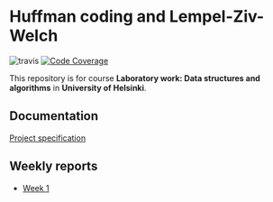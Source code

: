 # Huffman coding and Lempel-Ziv-Welch

![travis](https://travis-ci.org/akiutoslahti/huff-lzw.svg?branch=master)
[![Code Coverage](https://img.shields.io/codecov/c/github/akiutoslahti/huff-lzw/master.svg)](https://codecov.io/github/akiutoslahti/huff-lzw/)

This repository is for course **Laboratory work: Data structures and algorithms** in **University of Helsinki**.

## Documentation
[Project specification](docs/01-SPECIFICATION.md)

## Weekly reports
* [Week 1](docs/WEEK1.md)
